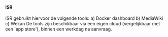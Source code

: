 #### ISR
ISR gebruikt hiervoor de volgende tools:
a)	Docker dashboard
b)	MediaWiki
c)	Wekan
De tools zijn beschikbaar via een eigen cloud (vergelijkbaar met een 'app store'), binnen een werkdag na aanvraag.
